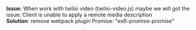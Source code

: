 <b>Issue</b>: When work with twilio video (twilio-video.js) maybe we will got the issue: Client is unable to apply a remote media description \
<b>Solution</b>:  remove webpack plugin Promise: "es6-promise-promise"
